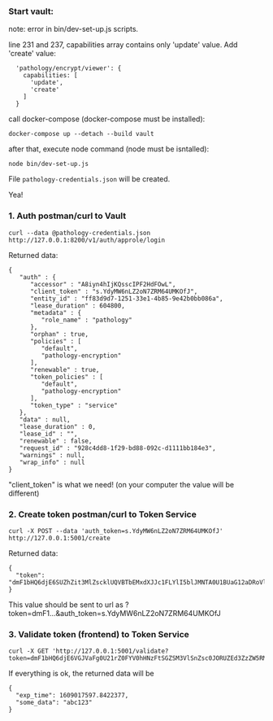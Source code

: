 ### Start vault:

note:
error in bin/dev-set-up.js scripts.

line 231 and 237, capabilities array contains only 'update' value. Add 'create' value:

      'pathology/encrypt/viewer': {
        capabilities: [
          'update',
          'create'
        ]
      }


call docker-compose (docker-compose must be installed):
```
docker-compose up --detach --build vault
```

after that, execute node command (node must be isntalled):
```
node bin/dev-set-up.js
```
File `pathology-credentials.json` will be created.

Yea!

### 1. Auth postman/curl to Vault

```
curl --data @pathology-credentials.json http://127.0.0.1:8200/v1/auth/approle/login
```

Returned data:
```
{
   "auth" : {
      "accessor" : "A8iyn4hIjKQsscIPF2HdFOwL",
      "client_token" : "s.YdyMW6nLZ2oN7ZRM64UMKOfJ",
      "entity_id" : "ff83d9d7-1251-33e1-4b85-9e42b0bb086a",
      "lease_duration" : 604800,
      "metadata" : {
         "role_name" : "pathology"
      },
      "orphan" : true,
      "policies" : [
         "default",
         "pathology-encryption"
      ],
      "renewable" : true,
      "token_policies" : [
         "default",
         "pathology-encryption"
      ],
      "token_type" : "service"
   },
   "data" : null,
   "lease_duration" : 0,
   "lease_id" : "",
   "renewable" : false,
   "request_id" : "928c4dd8-1f29-bd88-092c-d1111bb184e3",
   "warnings" : null,
   "wrap_info" : null
}
```

"client_token" is what we need! (on your computer the value will be different)

### 2. Create token postman/curl to Token Service

```
curl -X POST --data 'auth_token=s.YdyMW6nLZ2oN7ZRM64UMKOfJ' http://127.0.0.1:5001/create
```

Returned data:

```
{
  "token": "dmF1bHQ6djE6SUZhZit3MlZscklUQVBTbEMxdXJJc1FLYlI5blJMNTA0U1BUaG12aDRoVlVCQkxrbE93Tk0xaDEzaVdPYmRzeFMrUVZ1cnJkZnNnbFdMZ2lab2QweC83MkptWk5mTUJFcWx1NEl3MW43WjNEKzJCZVRGdHViQlNydHplYQ=="
}
```

This value should be sent to url as ?token=dmF1...&auth_token=s.YdyMW6nLZ2oN7ZRM64UMKOfJ


### 3. Validate token (frontend) to Token Service


```
curl -X GET 'http://127.0.0.1:5001/validate?token=dmF1bHQ6djE6VGJVaFg0U21rZ0FYV0hHNzFtSGZSM3VlSnZsc0JORUZEd3ZzZW5RMEF1aDIrSDJVcER5NFV4RUVIb0RpYk15aXhza2gzQlVsOHJ1c0N5emRyL3ArR3lnSVU1aE9oZmI2d1VvUWR5VUswbElTWFRrPQ==&auth_token=s.YdyMW6nLZ2oN7ZRM64UMKOfJ'
```

If everything is ok, the returned data will be

```
{
  "exp_time": 1609017597.8422377, 
  "some_data": "abc123"
}
```
